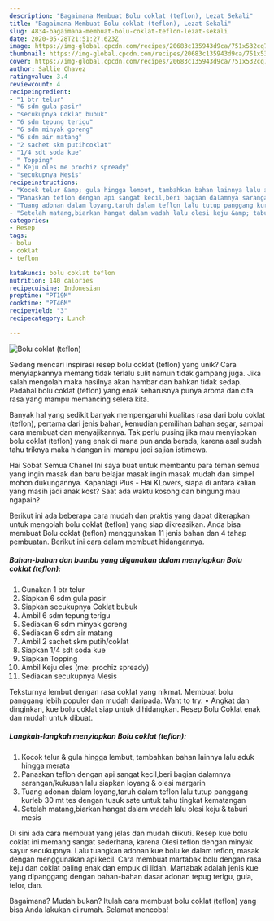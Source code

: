 ```yaml
---
description: "Bagaimana Membuat Bolu coklat (teflon), Lezat Sekali"
title: "Bagaimana Membuat Bolu coklat (teflon), Lezat Sekali"
slug: 4834-bagaimana-membuat-bolu-coklat-teflon-lezat-sekali
date: 2020-05-28T21:51:27.623Z
image: https://img-global.cpcdn.com/recipes/20683c135943d9ca/751x532cq70/bolu-coklat-teflon-foto-resep-utama.jpg
thumbnail: https://img-global.cpcdn.com/recipes/20683c135943d9ca/751x532cq70/bolu-coklat-teflon-foto-resep-utama.jpg
cover: https://img-global.cpcdn.com/recipes/20683c135943d9ca/751x532cq70/bolu-coklat-teflon-foto-resep-utama.jpg
author: Sallie Chavez
ratingvalue: 3.4
reviewcount: 4
recipeingredient:
- "1 btr telur"
- "6 sdm gula pasir"
- "secukupnya Coklat bubuk"
- "6 sdm tepung terigu"
- "6 sdm minyak goreng"
- "6 sdm air matang"
- "2 sachet skm putihcoklat"
- "1/4 sdt soda kue"
- " Topping"
- " Keju oles me prochiz spready"
- "secukupnya Mesis"
recipeinstructions:
- "Kocok telur &amp; gula hingga lembut, tambahkan bahan lainnya lalu aduk hingga merata"
- "Panaskan teflon dengan api sangat kecil,beri bagian dalamnya sarangan/kukusan lalu siapkan loyang &amp; olesi margarin"
- "Tuang adonan dalam loyang,taruh dalam teflon lalu tutup panggang kurleb 30 mt tes dengan tusuk sate untuk tahu tingkat kematangan"
- "Setelah matang,biarkan hangat dalam wadah lalu olesi keju &amp; taburi mesis"
categories:
- Resep
tags:
- bolu
- coklat
- teflon

katakunci: bolu coklat teflon 
nutrition: 140 calories
recipecuisine: Indonesian
preptime: "PT19M"
cooktime: "PT46M"
recipeyield: "3"
recipecategory: Lunch

---
```



![Bolu coklat (teflon)](https://img-global.cpcdn.com/recipes/20683c135943d9ca/751x532cq70/bolu-coklat-teflon-foto-resep-utama.jpg)

Sedang mencari inspirasi resep bolu coklat (teflon) yang unik? Cara menyiapkannya memang tidak terlalu sulit namun tidak gampang juga. Jika salah mengolah maka hasilnya akan hambar dan bahkan tidak sedap. Padahal bolu coklat (teflon) yang enak seharusnya punya aroma dan cita rasa yang mampu memancing selera kita.

Banyak hal yang sedikit banyak mempengaruhi kualitas rasa dari bolu coklat (teflon), pertama dari jenis bahan, kemudian pemilihan bahan segar, sampai cara membuat dan menyajikannya. Tak perlu pusing jika mau menyiapkan bolu coklat (teflon) yang enak di mana pun anda berada, karena asal sudah tahu triknya maka hidangan ini mampu jadi sajian istimewa.

Hai Sobat Semua Chanel Ini saya buat untuk membantu para teman semua yang ingin masak dan baru belajar masak ingin masak mudah dan simpel mohon dukungannya. Kapanlagi Plus - Hai KLovers, siapa di antara kalian yang masih jadi anak kost? Saat ada waktu kosong dan bingung mau ngapain?


Berikut ini ada beberapa cara mudah dan praktis yang dapat diterapkan untuk mengolah bolu coklat (teflon) yang siap dikreasikan. Anda bisa membuat Bolu coklat (teflon) menggunakan 11 jenis bahan dan 4 tahap pembuatan. Berikut ini cara dalam membuat hidangannya.

<!--inarticleads1-->

##### Bahan-bahan dan bumbu yang digunakan dalam menyiapkan Bolu coklat (teflon):

1. Gunakan 1 btr telur
1. Siapkan 6 sdm gula pasir
1. Siapkan secukupnya Coklat bubuk
1. Ambil 6 sdm tepung terigu
1. Sediakan 6 sdm minyak goreng
1. Sediakan 6 sdm air matang
1. Ambil 2 sachet skm putih/coklat
1. Siapkan 1/4 sdt soda kue
1. Siapkan  Topping
1. Ambil  Keju oles (me: prochiz spready)
1. Sediakan secukupnya Mesis


Teksturnya lembut dengan rasa coklat yang nikmat. Membuat bolu panggang lebih populer dan mudah daripada. Want to try. • Angkat dan dinginkan, kue bolu coklat siap untuk dihidangkan. Resep Bolu Coklat enak dan mudah untuk dibuat. 

<!--inarticleads2-->

##### Langkah-langkah menyiapkan Bolu coklat (teflon):

1. Kocok telur &amp; gula hingga lembut, tambahkan bahan lainnya lalu aduk hingga merata
1. Panaskan teflon dengan api sangat kecil,beri bagian dalamnya sarangan/kukusan lalu siapkan loyang &amp; olesi margarin
1. Tuang adonan dalam loyang,taruh dalam teflon lalu tutup panggang kurleb 30 mt tes dengan tusuk sate untuk tahu tingkat kematangan
1. Setelah matang,biarkan hangat dalam wadah lalu olesi keju &amp; taburi mesis


Di sini ada cara membuat yang jelas dan mudah diikuti. Resep kue bolu coklat ini memang sangat sederhana, karena Olesi teflon dengan minyak sayur secukupnya. Lalu tuangkan adonan kue bolu ke dalam teflon, masak dengan menggunakan api kecil. Cara membuat martabak bolu dengan rasa keju dan coklat paling enak dan empuk di lidah. Martabak adalah jenis kue yang dipanggang dengan bahan-bahan dasar adonan tepug terigu, gula, telor, dan. 

Bagaimana? Mudah bukan? Itulah cara membuat bolu coklat (teflon) yang bisa Anda lakukan di rumah. Selamat mencoba!
